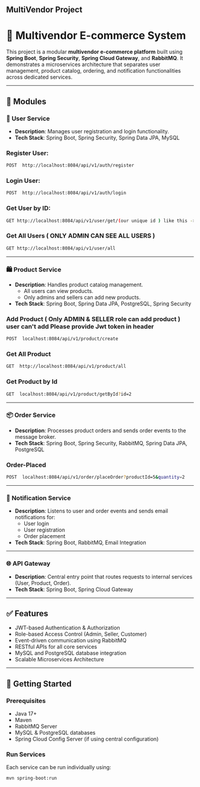 ## MultiVendor Project

# 🛒 Multivendor E-commerce System

This project is a modular **multivendor e-commerce platform** built using **Spring Boot**, **Spring Security**, **Spring Cloud Gateway**, and **RabbitMQ**. It demonstrates a microservices architecture that separates user management, product catalog, ordering, and notification functionalities across dedicated services.

---

## 🧩 Modules

### 🔐 **User Service**
- **Description**: Manages user registration and login functionality.
- **Tech Stack**: Spring Boot, Spring Security, Spring Data JPA, MySQL

### Register User: 
```bash
POST  http://localhost:8084/api/v1/auth/register
```
### Login User: 
```bash
POST  http://localhost:8084/api/v1/auth/login
```
### Get User by ID:
```bash
GET http://localhost:8084/api/v1/user/get/(our unique id ) like this -> 9a23280a-67cd-4007-90fe-e74d11041ebc
```
### Get All Users ( ONLY ADMIN CAN SEE ALL USERS )
```bash
GET http://localhost:8084/api/v1/user/all
```
---

### 🛍️ **Product Service**
- **Description**: Handles product catalog management.
  - All users can view products.
  - Only admins and sellers can add new products.
- **Tech Stack**: Spring Boot, Spring Data JPA, PostgreSQL, Spring Security

### Add Product ( Only ADMIN & SELLER role can add product ) user can't add  Please provide Jwt token in header 
```bash
POST  localhost:8084/api/v1/product/create
```
### Get All Product  
```bash
GET  http://localhost:8084/api/v1/product/all
```
### Get Product by Id 
```bash
GET  localhost:8084/api/v1/product/getById?id=2
```

---

### 📦 **Order Service**
- **Description**: Processes product orders and sends order events to the message broker.
- **Tech Stack**: Spring Boot, Spring Security, RabbitMQ, Spring Data JPA, PostgreSQL
  
### Order-Placed 
```bash
POST  localhost:8084/api/v1/order/placeOrder?productId=5&quantity=2
```
---

### 📣 **Notification Service**
- **Description**: Listens to user and order events and sends email notifications for:
  - User login  
  - User registration  
  - Order placement
- **Tech Stack**: Spring Boot, RabbitMQ, Email Integration

---

### 🌐 **API Gateway**
- **Description**: Central entry point that routes requests to internal services (User, Product, Order).
- **Tech Stack**: Spring Boot, Spring Cloud Gateway

---

## ✅ Features
- JWT-based Authentication & Authorization
- Role-based Access Control (Admin, Seller, Customer)
- Event-driven communication using RabbitMQ
- RESTful APIs for all core services
- MySQL and PostgreSQL database integration
- Scalable Microservices Architecture

---

## 🚀 Getting Started

### Prerequisites
- Java 17+
- Maven
- RabbitMQ Server
- MySQL & PostgreSQL databases
- Spring Cloud Config Server (if using central configuration)

### Run Services
Each service can be run individually using:

```bash
mvn spring-boot:run
